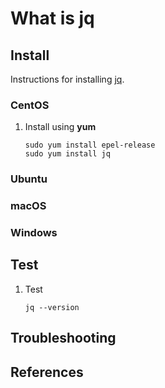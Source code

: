 # What is jq

## Install

Instructions for installing [jq].

### CentOS

1. Install using **yum**

   ```console
   sudo yum install epel-release
   sudo yum install jq
   ```

### Ubuntu

### macOS

### Windows

## Test

1. Test

   ```console
   jq --version
   ```

## Troubleshooting

## References

[jq]: https://stedolan.github.io/jq/

